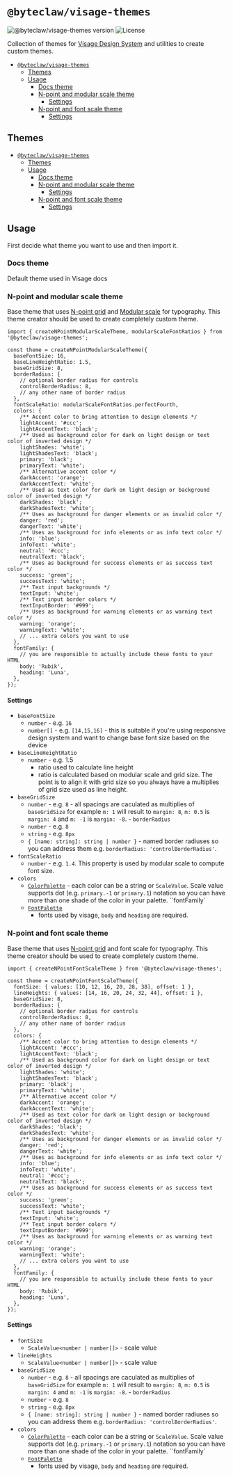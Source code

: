 # `@byteclaw/visage-themes`

![@byteclaw/visage-themes version](https://img.shields.io/npm/v/@byteclaw/visage-themes.svg?style=flat-square&label=@byteclaw/visage-themes)
![License](https://img.shields.io/badge/license-MIT-blue.svg)

Collection of themes for [Visage Design System](https://visage.design) and utilities to create custom themes.

- [`@byteclaw/visage-themes`](#byteclawvisage-themes)
  - [Themes](#themes)
  - [Usage](#usage)
    - [Docs theme](#docs-theme)
    - [N-point and modular scale theme](#n-point-and-modular-scale-theme)
      - [Settings](#settings)
    - [N-point and font scale theme](#n-point-and-font-scale-theme)
      - [Settings](#settings-1)

## Themes

- [`@byteclaw/visage-themes`](#byteclawvisage-themes)
  - [Themes](#themes)
  - [Usage](#usage)
    - [Docs theme](#docs-theme)
    - [N-point and modular scale theme](#n-point-and-modular-scale-theme)
      - [Settings](#settings)
    - [N-point and font scale theme](#n-point-and-font-scale-theme)
      - [Settings](#settings-1)

## Usage

First decide what theme you want to use and then import it.

### Docs theme

Default theme used in Visage docs

### N-point and modular scale theme

Base theme that uses [N-point grid](https://spec.fm/specifics/8-pt-grid) and [Modular scale](modularscale.com) for typography. This theme creator should be used to create completely custom theme.

```
import { createNPointModularScaleTheme, modularScaleFontRatios } from '@byteclaw/visage-themes';

const theme = createNPointModularScaleTheme({
  baseFontSize: 16,
  baseLineHeightRatio: 1.5,
  baseGridSize: 8,
  borderRadius: {
    // optional border radius for controls
    controlBorderRadius: 8,
    // any other name of border radius
  },
  fontScaleRatio: modularScaleFontRatios.perfectFourth,
  colors: {
    /** Accent color to bring attention to design elements */
    lightAccent: '#ccc';
    lightAccentText: 'black';
    /** Used as background color for dark on light design or text color of inverted design */
    lightShades: 'white';
    lightShadesText: 'black';
    primary: 'black';
    primaryText: 'white';
    /** Alternative accent color */
    darkAccent: 'orange';
    darkAccentText: 'white';
    /** Used as text color for dark on light design or background color of inverted design */
    darkShades: 'black';
    darkShadesText: 'white';
    /** Uses as background for danger elements or as invalid color */
    danger: 'red';
    dangerText: 'white';
    /** Uses as background for info elements or as info text color */
    info: 'blue';
    infoText: 'white';
    neutral: '#ccc';
    neutralText: 'black';
    /** Uses as background for success elements or as success text color */
    success: 'green';
    successText: 'white';
    /** Text input backgrounds */
    textInput: 'white';
    /** Text input border colors */
    textInputBorder: '#999';
    /** Uses as background for warning elements or as warning text color */
    warning: 'orange';
    warningText: 'white';
    // ... extra colors you want to use
  },
  fontFamily: {
    // you are responsible to actually include these fonts to your HTML
    body: 'Rubik',
    heading: 'Luna',
  },
});
```

#### Settings

- `baseFontSize`
  - `number` - e.g. `16`
  - `number[]` - e.g. `[14,15,16]` - this is suitable if you're using responsive design system and want to change base font size based on the device
- `baseLineHeightRatio`
  - `number` - e.g. 1.5
    - ratio used to calculate line height
    - ratio is calculated based on modular scale and grid size. The point is to align it with grid size so you always have a multiplies of grid size used as line height.
- `baseGridSize`
  - `number` - e.g. `8` - all spacings are caculated as multiplies of `baseGridSize` for example `m: 1` will result to `margin: 8`, `m: 0.5` is `margin: 4` and `m: -1` is `margin: -8`.
    - `borderRadius`
  - `number` - e.g. `8`
  - `string` - e.g. `8px`
  - `{ [name: string]: string | number }` - named border radiuses so you can address them e.g. `borderRadius: 'controlBorderRadius'`.
- `fontScaleRatio`
  - `number` - e.g. `1.4`. This property is used by modular scale to compute font size.
- `colors`
  - [`ColorPalette`](../visage/src/types.ts#L5) - each color can be a string or `ScaleValue`. Scale value supports dot (e.g. `primary.-1` or `primary.1`) notation so you can have more than one shade of the color in your palette.
    ``fontFamily`
  - [`FontPalette`](../visage/src/types.ts#L41)
    - fonts used by visage, `body` and `heading` are required.

### N-point and font scale theme

Base theme that uses [N-point grid](https://spec.fm/specifics/8-pt-grid) and font scale for typography. This theme creator should be used to create completely custom theme.

```
import { createNPointFontScaleTheme } from '@byteclaw/visage-themes';

const theme = createNPointFontScaleTheme({
  fontSize: { values: [10, 12, 16, 20, 28, 38], offset: 1 },
  lineHeights: { values: [14, 16, 20, 24, 32, 44], offset: 1 },
  baseGridSize: 8,
  borderRadius: {
    // optional border radius for controls
    controlBorderRadius: 8,
    // any other name of border radius
  },
  colors: {
    /** Accent color to bring attention to design elements */
    lightAccent: '#ccc';
    lightAccentText: 'black';
    /** Used as background color for dark on light design or text color of inverted design */
    lightShades: 'white';
    lightShadesText: 'black';
    primary: 'black';
    primaryText: 'white';
    /** Alternative accent color */
    darkAccent: 'orange';
    darkAccentText: 'white';
    /** Used as text color for dark on light design or background color of inverted design */
    darkShades: 'black';
    darkShadesText: 'white';
    /** Uses as background for danger elements or as invalid color */
    danger: 'red';
    dangerText: 'white';
    /** Uses as background for info elements or as info text color */
    info: 'blue';
    infoText: 'white';
    neutral: '#ccc';
    neutralText: 'black';
    /** Uses as background for success elements or as success text color */
    success: 'green';
    successText: 'white';
    /** Text input backgrounds */
    textInput: 'white';
    /** Text input border colors */
    textInputBorder: '#999';
    /** Uses as background for warning elements or as warning text color */
    warning: 'orange';
    warningText: 'white';
    // ... extra colors you want to use
  },
  fontFamily: {
    // you are responsible to actually include these fonts to your HTML
    body: 'Rubik',
    heading: 'Luna',
  },
});
```

#### Settings

- `fontSize`
  - `ScaleValue<number | number[]>` - scale value
- `lineHeights`
  - `ScaleValue<number | number[]>` - scale value
- `baseGridSize`
  - `number` - e.g. `8` - all spacings are caculated as multiplies of `baseGridSize` for example `m: 1` will result to `margin: 8`, `m: 0.5` is `margin: 4` and `m: -1` is `margin: -8`.
    - `borderRadius`
  - `number` - e.g. `8`
  - `string` - e.g. `8px`
  - `{ [name: string]: string | number }` - named border radiuses so you can address them e.g. `borderRadius: 'controlBorderRadius'`.
- `colors`
  - [`ColorPalette`](../visage/src/types.ts#L5) - each color can be a string or `ScaleValue`. Scale value supports dot (e.g. `primary.-1` or `primary.1`) notation so you can have more than one shade of the color in your palette.
    ``fontFamily`
  - [`FontPalette`](../visage/src/types.ts#L41)
    - fonts used by visage, `body` and `heading` are required.
